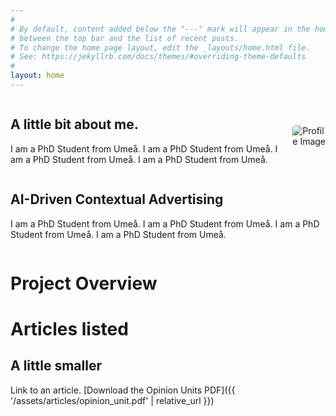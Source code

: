 ```yaml
---
#
# By default, content added below the "---" mark will appear in the home page
# between the top bar and the list of recent posts.
# To change the home page layout, edit the _layouts/home.html file.
# See: https://jekyllrb.com/docs/themes/#overriding-theme-defaults
#
layout: home
---
```


<!-- <div style="display: flex; align-items: center; gap: 20px;"> -->
<div style="display: flex; align-items: center; gap: 20px; flex-direction: row-reverse;">
  <!-- Image with circular style and max-width -->
  <img style="border-radius: 10%; max-width: 250px;" src="{{ '/assets/images/profile_light.png' | relative_url }}" alt="Profile Image">
  <!-- Text and Title next to the image -->
  <div>
    <h2>A little bit about me.</h2>
    <p>I am a PhD Student from Umeå. I am a PhD Student from Umeå. I am a PhD Student from Umeå. I am a PhD Student from Umeå.  </p>
  </div>
</div>

<!-- <div style="display: flex; align-items: center; gap: 20px;"> -->
<div style="display: flex; align-items: center; gap: 20px; flex-direction: row-reverse;">
  <div>
    <h2>AI-Driven Contextual Advertising</h2>
    <p>I am a PhD Student from Umeå. I am a PhD Student from Umeå. I am a PhD Student from Umeå. I am a PhD Student from Umeå.  </p>
  </div>
</div>

# Project Overview

# Articles listed

## A little smaller

Link to an article.
[Download the Opinion Units PDF]({{ '/assets/articles/opinion_unit.pdf' | relative_url }})
